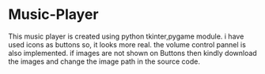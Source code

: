 # Music-Player

This music player is created using python tkinter,pygame module.
i have used icons as buttons so, it looks more real. the volume control pannel is also implemented.
if images are not shown on Buttons then kindly download the images and change the image path in the source code.

